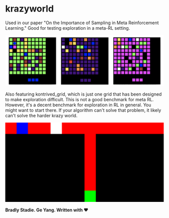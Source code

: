 # krazyworld
Used in our paper "On the Importance of Sampling in Meta Reinforcement Learning."
Good for testing exploration in a meta-RL setting.

<img width="600" alt="./example_envs/krazy_worlds.png" src="./example_envs/krazy_worlds.png">


Also featuring kontrived_grid, which is just one grid that has been designed to make
exploration difficult. This is not a good benchmark for meta RL.
However, it's a decent benchmark for exploration in RL in general.
You might want to start there.
If your algorithm can't solve that problem,
it likely can't solve the harder krazy world.

<img width="600" alt="./example_envs/kontrived_grid.png" src="./example_envs/kontrived_grid.png">


**Bradly Stadie. Ge Yang. Written with :heart:**